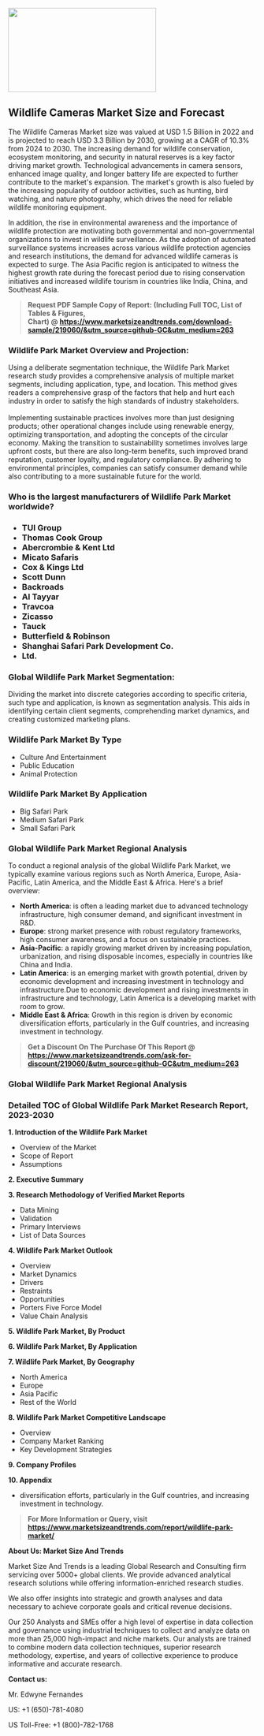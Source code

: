<p><img class="alignnone size-medium wp-image-20088" src="https://ffe5etoiles.com/wp-content/uploads/2024/12/MST1-300x171.png" alt="" width="300" height="171" /></p><h2>Wildlife Cameras Market Size and Forecast</h2><p>The Wildlife Cameras Market size was valued at USD 1.5 Billion in 2022 and is projected to reach USD 3.3 Billion by 2030, growing at a CAGR of 10.3% from 2024 to 2030. The increasing demand for wildlife conservation, ecosystem monitoring, and security in natural reserves is a key factor driving market growth. Technological advancements in camera sensors, enhanced image quality, and longer battery life are expected to further contribute to the market's expansion. The market's growth is also fueled by the increasing popularity of outdoor activities, such as hunting, bird watching, and nature photography, which drives the need for reliable wildlife monitoring equipment.</p><p>In addition, the rise in environmental awareness and the importance of wildlife protection are motivating both governmental and non-governmental organizations to invest in wildlife surveillance. As the adoption of automated surveillance systems increases across various wildlife protection agencies and research institutions, the demand for advanced wildlife cameras is expected to surge. The Asia Pacific region is anticipated to witness the highest growth rate during the forecast period due to rising conservation initiatives and increased wildlife tourism in countries like India, China, and Southeast Asia.</p></p><blockquote id="" class=""><strong>Request PDF Sample Copy of Report: (Including Full TOC, List of Tables &amp; Figures, Chart)&nbsp;@&nbsp;<strong><a href="https://www.marketsizeandtrends.com/download-sample/219060/&utm_source=github-GC&utm_medium=263" target="_blank">https://www.marketsizeandtrends.com/download-sample/219060/&utm_source=github-GC&utm_medium=263</a></strong></strong></blockquote><h3 id="" class="">Wildlife Park Market&nbsp;Overview and Projection:</h3><p id="" class="">Using a deliberate segmentation technique, the Wildlife Park Market research study provides a comprehensive analysis of multiple market segments, including application, type, and location. This method gives readers a comprehensive grasp of the factors that help and hurt each industry in order to satisfy the high standards of industry stakeholders. <br /> <br />Implementing sustainable practices involves more than just designing products; other operational changes include using renewable energy, optimizing transportation, and adopting the concepts of the circular economy. Making the transition to sustainability sometimes involves large upfront costs, but there are also long-term benefits, such improved brand reputation, customer loyalty, and regulatory compliance. By adhering to environmental principles, companies can satisfy consumer demand while also contributing to a more sustainable future for the world.</p><h3 id="" class="">Who is the largest manufacturers of&nbsp;Wildlife Park Market worldwide?</h3><h3 class=""><p><ul><li>TUI Group </li><li> Thomas Cook Group </li><li> Abercrombie & Kent Ltd </li><li> Micato Safaris </li><li> Cox & Kings Ltd </li><li> Scott Dunn </li><li> Backroads </li><li> Al Tayyar </li><li> Travcoa </li><li> Zicasso </li><li> Tauck </li><li> Butterfield & Robinson </li><li> Shanghai Safari Park Development Co. </li><li> Ltd.</li></ul></p></h3><h3 id="" class="">Global&nbsp;Wildlife Park Market Segmentation:</h3><p id="" class="">Dividing the market into discrete categories according to specific criteria, such type and application, is known as segmentation analysis. This aids in identifying certain client segments, comprehending market dynamics, and creating customized marketing plans.</p><h3 id="" class="">Wildlife Park Market&nbsp;By Type</h3><p><p><ul><li>Culture And Entertainment</li><li> Public Education</li><li> Animal Protection</p></li></ul></p></p><h3 id="" class="">Wildlife Park Market&nbsp;By Application</h3><p class=""><p><ul><li>Big Safari Park</li><li> Medium Safari Park</li><li> Small Safari Park</li></ul></p></p><h3 id="" class="">Global Wildlife Park Market Regional Analysis</h3><p id="" class="">To conduct a regional analysis of the global Wildlife Park Market, we typically examine various regions such as North America, Europe, Asia-Pacific, Latin America, and the Middle East &amp; Africa. Here's a brief overview:</p><ul><li><strong>North America</strong>: is often a leading market due to advanced technology infrastructure, high consumer demand, and significant investment in R&amp;D.</li><li><strong>Europe</strong>: strong market presence with robust regulatory frameworks, high consumer awareness, and a focus on sustainable practices.</li><li><strong>Asia-Pacific</strong>: a rapidly growing market driven by increasing population, urbanization, and rising disposable incomes, especially in countries like China and India.</li><li><strong>Latin America</strong>: is an emerging market with growth potential, driven by economic development and increasing investment in technology and infrastructure.Due to economic development and rising investments in infrastructure and technology, Latin America is a developing market with room to grow.</li><li><strong>Middle East &amp; Africa</strong>: Growth in this region is driven by economic diversification efforts, particularly in the Gulf countries, and increasing investment in technology.</li></ul><blockquote id="" class=""><strong>Get a Discount On The Purchase Of This Report @ <strong><a href="https://www.marketsizeandtrends.com/ask-for-discount/219060/&utm_source=github-GC&utm_medium=263" target="_blank">https://www.marketsizeandtrends.com/ask-for-discount/219060/&utm_source=github-GC&utm_medium=263</a></strong></strong></blockquote><h3 id="" class="">Global Wildlife Park Market Regional Analysis</h3><h3 id="" class="">Detailed TOC of Global Wildlife Park Market Research Report, 2023-2030</h3><p id="" class=""><strong>1. Introduction of the Wildlife Park Market</strong></p><ul><li>Overview of the Market</li><li>Scope of Report</li><li>Assumptions</li></ul><p id="" class=""><strong>2. Executive Summary</strong></p><p id="" class=""><strong>3. Research Methodology of Verified Market Reports</strong></p><ul><li>Data Mining</li><li>Validation</li><li>Primary Interviews</li><li>List of Data Sources</li></ul><p id="" class=""><strong>4. Wildlife Park Market Outlook</strong></p><ul><li>Overview</li><li>Market Dynamics</li><li>Drivers</li><li>Restraints</li><li>Opportunities</li><li>Porters Five Force Model</li><li>Value Chain Analysis</li></ul><p id="" class=""><strong>5. Wildlife Park Market, By Product</strong></p><p id="" class=""><strong>6. Wildlife Park Market, By Application</strong></p><p id="" class=""><strong>7. Wildlife Park Market, By Geography</strong></p><ul><li>North America</li><li>Europe</li><li>Asia Pacific</li><li>Rest of the World</li></ul><p id="" class=""><strong>8. Wildlife Park Market Competitive Landscape</strong></p><ul><li>Overview</li><li>Company Market Ranking</li><li>Key Development Strategies</li></ul><p id="" class=""><strong>9. Company Profiles</strong></p><p id="" class=""><strong>10. Appendix</strong></p><ul><li>diversification efforts, particularly in the Gulf countries, and increasing investment in technology.</li></ul><blockquote id="" class=""><strong>For More Information or Query, visit <strong><strong><a href="https://www.marketsizeandtrends.com/report/wildlife-park-market/" target="_blank">https://www.marketsizeandtrends.com/report/wildlife-park-market/</a></strong></strong></strong></blockquote><p id="" class=""><strong>About Us: Market Size And Trends</strong></p><p id="" class="">Market Size And Trends is a leading Global Research and Consulting firm servicing over 5000+ global clients. We provide advanced analytical research solutions while offering information-enriched research studies.</p><p id="" class="">We also offer insights into strategic and growth analyses and data necessary to achieve corporate goals and critical revenue decisions.</p><p id="" class="">Our 250 Analysts and SMEs offer a high level of expertise in data collection and governance using industrial techniques to collect and analyze data on more than 25,000 high-impact and niche markets. Our analysts are trained to combine modern data collection techniques, superior research methodology, expertise, and years of collective experience to produce informative and accurate research.</p><p id="" class=""><strong>Contact us:</strong></p><p id="" class="">Mr. Edwyne Fernandes</p><p id="" class="">US: +1 (650)-781-4080</p><p id="" class="">US Toll-Free: +1 (800)-782-1768</p>
